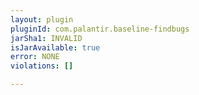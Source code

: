 ```yaml
---
layout: plugin
pluginId: com.palantir.baseline-findbugs
jarSha1: INVALID
isJarAvailable: true
error: NONE
violations: []

---
```

